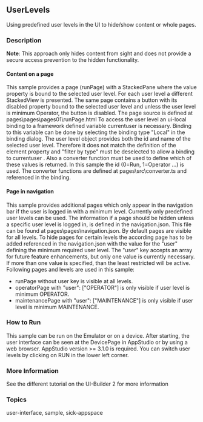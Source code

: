## UserLevels

Using predefined user levels in the UI to hide/show content or whole pages.

### Description
**Note**: This approach only hides content from sight and does not provide a secure access prevention to the hidden functionality.

#### Content on a page

This sample provides a page (runPage) with a StackedPane where the value property is bound to the selected user level. For each user level a different StackedView is presented.
The same page contains a button with its disabled property bound to the selected user level and unless the user level is minimum Operator, the button is disabled.
The page source is defined at pages\pages\pages01\runPage.html
To access the user level an ui-local binding to a framework defined variable currentuser is necessary. Binding to this variable can be done by selecting the binding type "Local" in the binding dialog. The user level object provides both the id and name of the selected user level. Therefore it does not match the definition of the element property and "filter by type" must be deselected to allow a binding to currentuser . Also a converter function must be used to define which of these values is returned.
In this sample the id (0=Run, 1=Operator ...) is used. The converter functions are defined at pages\src\converter.ts and referenced in the binding.

#### Page in navigation

This sample provides additional pages which only appear in the navigation bar if the user is logged in with a minimum level. Currently only predefined user levels can be used.
The information if a page should be hidden unless a specific user level is logged in, is defined in the navigation.json. This file can be found at pages\pages\navigation.json. By default pages are visible for all levels. To hide pages for certain levels the according page has to be added referenced in the navigation.json with the value for the "user"  defining the minimum required user level. The "user" key accepts an array for future feature enhancements, but only one value is currently necessary. If more than one value is specified, than the least restricted will be active.
Following pages and levels are used in this sample:
- runPage without user key is visible at all levels.
- operatorPage with "user": ["OPERATOR"] is only visible if user level is minimum OPERATOR.
- maintenancePage with "user": ["MAINTENANCE"] is only visible if user level is minimum MAINTENANCE.


### How to Run

This sample can be run on the Emulator or on a device. After starting, the user interface can be seen at the DevicePage in AppStudio or by using a web browser.
AppStudio version >= 3.1.0 is required.
You can switch user levels by clicking on RUN in the lower left corner.

### More Information

See the different tutorial on the UI-Builder 2 for more information

### Topics

user-interface, sample, sick-appspace
